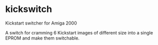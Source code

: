# kickswitch
Kickstart switcher for Amiga 2000

A switch for cramming 6 Kickstart images of different size into a single EPROM and make them switchable.

